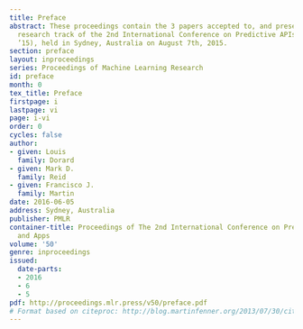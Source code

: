 ```yaml
---
title: Preface
abstract: These proceedings contain the 3 papers accepted to, and presented at, the
  research track of the 2nd International Conference on Predictive APIs and Apps (PAPIs
  ’15), held in Sydney, Australia on August 7th, 2015.
section: preface
layout: inproceedings
series: Proceedings of Machine Learning Research
id: preface
month: 0
tex_title: Preface
firstpage: i
lastpage: vi
page: i-vi
order: 0
cycles: false
author:
- given: Louis
  family: Dorard
- given: Mark D.
  family: Reid
- given: Francisco J.
  family: Martin
date: 2016-06-05
address: Sydney, Australia
publisher: PMLR
container-title: Proceedings of The 2nd International Conference on Predictive APIs
  and Apps
volume: '50'
genre: inproceedings
issued:
  date-parts:
  - 2016
  - 6
  - 5
pdf: http://proceedings.mlr.press/v50/preface.pdf
# Format based on citeproc: http://blog.martinfenner.org/2013/07/30/citeproc-yaml-for-bibliographies/
---
```

